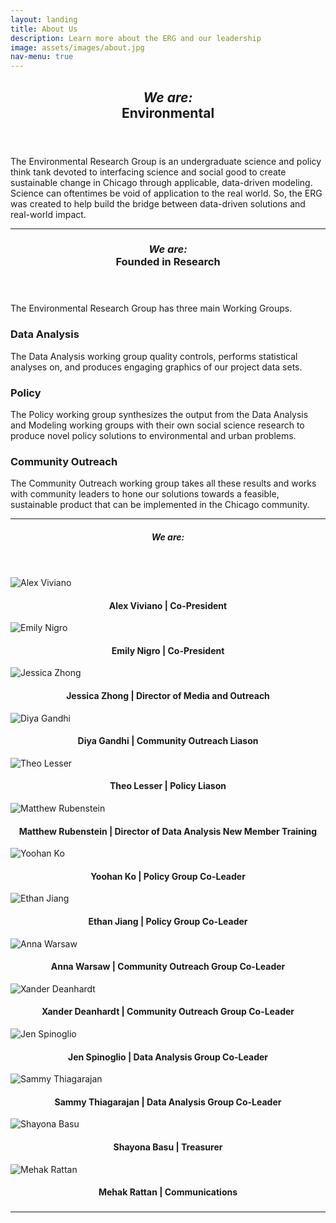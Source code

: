 ```yaml
---
layout: landing
title: About Us
description: Learn more about the ERG and our leadership
image: assets/images/about.jpg
nav-menu: true
---
```


<!-- Main -->
<div id="main" class="alt">

<!-- One -->
<section id="one">
	<div class="inner">
		<header class="major">
			<h1><i>We are:</i><br>Environmental</h1>
		</header>

<!-- Content One -->
<p>The Environmental Research Group is an undergraduate science and policy think tank devoted to interfacing science and social good to create sustainable change in Chicago through applicable, data-driven modeling. Science can oftentimes be void of application to the real world. So, the ERG was created to help build the bridge between data-driven solutions and real-world impact.</p>

<hr class="major" />

<!-- Two -->
<section id="one">
	<div class="inner">
		<header class="major">
			<h1><i>We are:</i><br>Founded in Research</h1>
		</header>

<!-- Content Two-->
<p>The Environmental Research Group has three main Working Groups. </p>
<div class="row">
	<div class="6u 12u$(small)">
		<h3>Data Analysis</h3>
		<p>The Data Analysis working group quality controls, performs statistical analyses on, and produces engaging graphics of our project data sets.</p>
	</div>
<!--	<div class="6u$ 12u$(small)">
		<h3>Modeling</h3>
		<p>The Modeling working group works with and develops geospatial and temporal environmental models, with particular interest in Machine Learning.</p>
	</div> -->
	<div class="6u 12u$(small)">
		<h3>Policy</h3>
		<p>The Policy working group synthesizes the output from the Data Analysis and Modeling working groups with their own social science research to produce novel policy solutions to environmental and urban problems.</p>
	</div>
	<div class="6u$ 12u$(small)">
		<h3>Community Outreach</h3>
		<p>The Community Outreach working group takes all these results and works with community leaders to hone our solutions towards a feasible, sustainable product that can be implemented in the Chicago community.</p>
	</div>
</div>

<hr class="major" />

<!-- Three -->
<section id="one">
	<div class="inner">
		<header class="major">
			<h1><i>We are:</i></h1>
		</header>

<!-- Content Three-->
<div class="row">
	<div class="row">
		<div class="4u 12u$(medium)">
			<img src="assets/images/img_alexfinal.png" alt="Alex Viviano">
			<h4 style="text-align:center">Alex Viviano | Co-President</h4>
		</div>
		<div class="4u 12u$(medium)">
			<img src="assets/images/img_emily.png" alt="Emily Nigro">
			<h4 style="text-align:center">Emily Nigro | Co-President</h4>
		</div>
		<div class="4u 12u$(medium)">
			<img src="assets/images/img_jessica.png" alt="Jessica Zhong">
			<h4 style="text-align:center">Jessica Zhong | Director of Media and Outreach</h4>
		</div>
		<div class="4u$ 12u$(medium)">
			<img src="assets/images/img_diyafinal.png" alt="Diya Gandhi">
			<h4 style="text-align:center">Diya Gandhi | Community Outreach Liason</h4>
		</div>
    		<div class="4u 12u$(medium)">
			<img src="assets/images/img_theofinal.png" alt="Theo Lesser">
			<h4 style="text-align:center">Theo Lesser | Policy Liason</h4>
		</div>
		<div class="4u 12u$(medium)">
			<img src="assets/images/img_matthewfinal.png" alt="Matthew Rubenstein">
			<h4 style="text-align:center">Matthew Rubenstein | Director of Data Analysis New Member Training</h4>
		</div>
		<div class="4u$ 12u$(medium)">
			<img src="assets/images/img_yoohan.png" alt="Yoohan Ko">
			<h4 style="text-align:center">Yoohan Ko | Policy Group Co-Leader</h4>
		</div>
		<div class="4u 12u$(medium)">
			<img src="assets/images/img_ethan.png" alt="Ethan Jiang">
			<h4 style="text-align:center">Ethan Jiang | Policy Group Co-Leader</h4>
		</div>
		<div class="4u 12u$(medium)">
			<img src="assets/images/img_annafinal.png" alt="Anna Warsaw">
			<h4 style="text-align:center">Anna Warsaw | Community Outreach Group Co-Leader</h4>
		</div>
		<div class="4u$ 12u$(medium)">
			<img src="assets/images/xanderfinal.png" alt="Xander Deanhardt">
			<h4 style="text-align:center">Xander Deanhardt | Community Outreach Group Co-Leader</h4>
		</div>
		<div class="4u 12u$(medium)">
			<img src="assets/images/img_jenfinal.png" alt="Jen Spinoglio">
			<h4 style="text-align:center">Jen Spinoglio | Data Analysis Group Co-Leader</h4>
		</div>
		<div class="4u 12u$(medium)">
			<img src="assets/images/img_sammyfinal.png" alt="Sammy Thiagarajan">
			<h4 style="text-align:center">Sammy Thiagarajan | Data Analysis Group Co-Leader</h4>
		</div>
		<div class="4u 12u$(medium)">
			<img src="assets/images/img_shayonafinal.png" alt="Shayona Basu">
			<h4 style="text-align:center">Shayona Basu | Treasurer</h4>
		</div>
		<div class="4u 12u$(medium)">
			<img src="assets/images/img_mehakfinal.png" alt="Mehak Rattan">
			<h4 style="text-align:center">Mehak Rattan | Communications</h4>
		</div>
		<div class="4u$ 12u$(medium)">
			<h3 style="text-align:center"></h3>
			<h4 style="text-align:center"><i></i></h4>
		</div>
	</div>
</div>

<hr class="major" />

<!-- End -->
</div>
